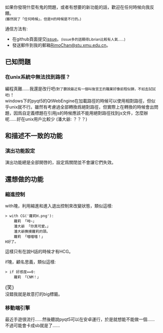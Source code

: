 如果你發現什麼有鬼的問題，或者有想要的新功能的話，歡迎在任何時候向我反饋。   
<small>(雖然說了「任何時候」，但是H的時候是不行的。)</small>

通信方法有:

+ 在github頁面提交[issue](https://github.com/RimoChan/Librian/issues)。<small>(issue多的話顯得Librian比較有人氣……)</small>
+ 發送郵件到我的郵箱[RimoChan@stu.xmu.edu.cn](mailto:RimoChan@stu.xmu.edu.cn)。

## 已知問題

### 在unix系統中無法找到路徑？

編程真難……我還是改行吧<small>(對了聽說最近有一個叫後宮王的職業好像前程似錦，不如去試試吧)</small>！   
windows下的pyqt5的QtWebEngine在加載路徑的時候可以使用相對路徑，但似乎unix就不行。雖然有考慮過全部轉換爲絕對路徑，但實際上在轉換的時候會出問題，因爲自定義標題在引用js的時候應該不能用絕對路徑找到js文件，怎麼辦呢……好在unix用戶比較少 (潘大爺: ？？？)

## 和描述不一致的功能

### 演出功能設定
演出功能總是全部開啓的，設定爲關閉並不會讓它們失效。

## 還想做的功能

### 縮進控制
with塊，利用縮進和進入退出控制來改變狀態，類似這樣: 

    > with CG('蘿莉H.png'):
        蘿莉 「呣~」
        潘大爺 「你真可愛。」
        潘大爺撫摸蘿莉的頭。
        蘿莉 「喵喵喵！」
    H好了。

這樣只有在說H話的時候才有HCG。

if塊，顧名思義，類似這樣: 
    
    > if 好感度==0:
        蘿莉 「CNM！」

<big>(笑)</big>   
沒錯我就是故意打的big標籤。

### 移動端引擎
最近手遊很流行……然後聽說pyqt5可以在安卓運行，於是就想能不能做一個……   
不過可能會卡成sb就是了……
